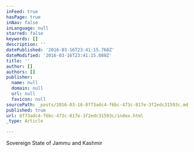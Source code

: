 ```yaml
---
inFeed: true
hasPage: true
inNav: false
inLanguage: null
starred: false
keywords: []
description: ''
datePublished: '2016-03-16T23:41:15.768Z'
dateModified: '2016-03-16T23:41:15.080Z'
title: ''
author: []
authors: []
publisher:
  name: null
  domain: null
  url: null
  favicon: null
sourcePath: _posts/2016-03-16-8f73adc4-f6bc-473c-817e-3f2edc31593c.md
published: true
url: 8f73adc4-f6bc-473c-817e-3f2edc31593c/index.html
_type: Article

---
```

Sovereign State of Jammu and Kashmir